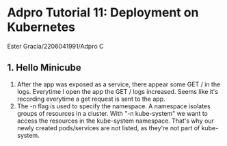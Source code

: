 # Adpro Tutorial 11: Deployment on Kubernetes 
Ester Gracia/2206041991/Adpro C
## 1. Hello Minicube 
1. After the app was exposed as a service, there appear some GET / in the logs. Everytime I open the app the GET / logs increased. Seems like it's recording everytime a get request is sent to the app. 
2. The -n flag is used to specify the namespace. A namespace isolates groups of resources in a cluster. With "-n kube-system" we want to access the resources in the kube-system namespace. That's why our newly created pods/services are not listed, as they're not part of kube-system. 